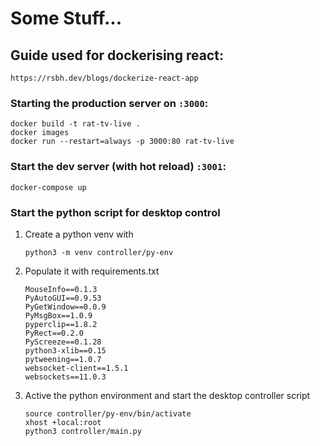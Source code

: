 # Some Stuff...

## Guide used for dockerising react:
`https://rsbh.dev/blogs/dockerize-react-app`

### Starting the production server on `:3000`:
```
docker build -t rat-tv-live .
docker images
docker run --restart=always -p 3000:80 rat-tv-live
```

### Start the dev server (with hot reload) `:3001`:
```
docker-compose up
```

### Start the python script for desktop control

1. Create a python venv with  
    ```
    python3 -m venv controller/py-env
    ```

2. Populate it with requirements.txt
    ```
    MouseInfo==0.1.3
    PyAutoGUI==0.9.53
    PyGetWindow==0.0.9
    PyMsgBox==1.0.9
    pyperclip==1.8.2
    PyRect==0.2.0
    PyScreeze==0.1.28
    python3-xlib==0.15
    pytweening==1.0.7
    websocket-client==1.5.1
    websockets==11.0.3
    ```
3. Active the python environment and start the desktop controller script
    ```
    source controller/py-env/bin/activate
    xhost +local:root
    python3 controller/main.py
    ```